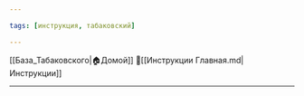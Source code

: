 ```yaml
---

tags: [инструкция, табаковский]

---
```

[[База_Табаковского|🏠Домой]]
📁[[Инструкции Главная.md|Инструкции]]

---

